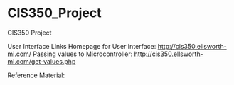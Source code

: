 # CIS350_Project
CIS350 Project

User Interface Links
Homepage for User Interface: http://cis350.ellsworth-mi.com/
Passing values to Microcontroller: http://cis350.ellsworth-mi.com/get-values.php

Reference Material:
